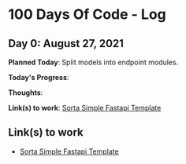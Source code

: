 # 100 Days Of Code - Log

## Day 0: August 27, 2021

**Planned Today**: Split models into endpoint modules.

**Today's Progress**:

**Thoughts**:

**Link(s) to work**: [Sorta Simple Fastapi Template](https://github.com/falkowich/sorta-simple-fastapi-template)

## Link(s) to work

- [Sorta Simple Fastapi Template](https://github.com/falkowich/sorta-simple-fastapi-template)
